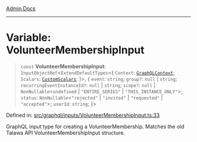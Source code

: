 [Admin Docs](/)

***

# Variable: VolunteerMembershipInput

> `const` **VolunteerMembershipInput**: `InputObjectRef`\<`ExtendDefaultTypes`\<\{ `Context`: [`GraphQLContext`](../../../context/type-aliases/GraphQLContext.md); `Scalars`: [`CustomScalars`](../../../scalars/type-aliases/CustomScalars.md); \}\>, \{ `event`: `string`; `group?`: `null` \| `string`; `recurringEventInstanceId?`: `null` \| `string`; `scope?`: `null` \| `NonNullable`\<`undefined` \| `"ENTIRE_SERIES"` \| `"THIS_INSTANCE_ONLY"`\>; `status`: `NonNullable`\<`"rejected"` \| `"invited"` \| `"requested"` \| `"accepted"`\>; `userId`: `string`; \}\>

Defined in: [src/graphql/inputs/VolunteerMembershipInput.ts:33](https://github.com/Sourya07/talawa-api/blob/61a1911602b2f0aac7635e08ae2918f4f768e8ff/src/graphql/inputs/VolunteerMembershipInput.ts#L33)

GraphQL input type for creating a VolunteerMembership.
Matches the old Talawa API VolunteerMembershipInput structure.
